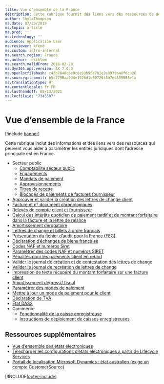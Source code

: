 ```yaml
---
title: Vue d’ensemble de la France
description: Cette rubrique fournit des liens vers des ressources de documentation Microsoft Dynamics 365 Finance pour la France.
author: ShylaThompson
ms.date: 07/25/2019
ms.topic: article
ms.prod: ''
ms.technology: ''
audience: Application User
ms.reviewer: kfend
ms.custom: intro-internal
ms.search.region: France
ms.author: roschlom
ms.search.validFrom: 2016-02-28
ms.dyn365.ops.version: AX 7.0.0
ms.openlocfilehash: c43b7840c6e9c0e99b95e782e2a8930a48f6ca26
ms.sourcegitcommit: b9c2798aa994e1526d1c50726f807e6335885e1a
ms.translationtype: HT
ms.contentlocale: fr-FR
ms.lasthandoff: 08/13/2021
ms.locfileid: "7345507"
---
```

# <a name="france-overview"></a>Vue d’ensemble de la France

[!include [banner](../includes/banner.md)]

Cette rubrique inclut des informations et des liens vers des ressources qui peuvent vous aider à paramétrer les entités juridiques dont l’adresse principale est en France. 

- Secteur public
  - [Comptabilité secteur public](emea-fra-public-sector-accounting.md)
  - [Engagements](emea-fra-commitments-public-sector.md)
  - [Mandats de paiement](emea-fra-mandats-de-paiement.md)
  - [Approvisionnements](emea-fra-procurement-sourcing-public-sector.md)
  - [Titres de recette](emea-fra-titres-de-recette-public-sector.md)
  - [Blocages de paiements de factures fournisseur](emea-fra-vendor-invoice-payment-holds-public-sector.md)
- [Approuver et valider la création des lettres de change client](tasks/fr-00004-approve-post-draw-bill-exchange.md)
- [Facture et n° document chronologiques](emea-fra-chronological-invoices-vouchers.md)
- [Relevés de compte client et fournisseur](tasks/fr-00002-customer-vendor-account-statements.md)
- [Calcul des intérêts quotidien de paiement tardif et de montant forfaitaire dans la facture et la lettre de relance](tasks/fr-00018-daily-interest.md)
- [Amortissement dérogatoire](emea-fra-derogatory-depreciation.md)
- [Lettres de change et billets à ordre français](tasks/fr-00004-french-bills-exchange-promissory-notes.md)
- [Présentation du fichier d’audit pour la France (FEC)](emea-fra-fec-audit-file.md)
- [Déclaration d’échanges de biens française](emea-fra-intrastat.md)
- [Codes NAF et numéros Siret](emea-fra-naf-codes-siret-numbers.md)
- [Paramétrer des codes NAF et numéros SIRET](tasks/fr-00003-naf-codes-siret-numbers.md)
- [Pénalités pour les paiements client en retard](emea-fra-apply-penalty-customer-payment-past-due.md)
- [Valider le journal de création et de contestation des lettres de change](tasks/fr-00004-post-protest-draw-bill-exchange-journal.md)
- [Valider le journal de recréation de lettres de change](tasks/fr-00004-post-re-draw-bill-exchange-journal.md)
- [Impression de texte récupéré du montant forfaitaire sur une facture client](emea-fra-print-lump-sum-recovery-text.md)
- [Amortissement dégressif fiscal](emea-fra-rbsl-depreciation.md)
- [Paramétrer des modes de paiement](tasks/fr-00004-setup-method-payment.md)
- [Mettre à jour un mode de paiement pour le client](tasks/fr-00004-update-method-payment-customer.md)
- [Déclaration de TVA](emea-fra-VAT-declaration-preview-France.md)
- [État DAS2](emea-fra-das2-report.md)
- Commerce
  - [Fonctionnalité de la caisse enregistreuse](../../commerce/localizations/emea-fra-cash-registers.md)
  - [Instructions de déploiement de caisses enregistreuses](../../commerce/localizations/emea-fra-deployment.md)

## <a name="additional-resources"></a>Ressources supplémentaires

- [Vue d’ensemble des états électroniques](../../fin-ops-core/dev-itpro/analytics/general-electronic-reporting.md)
- [Télécharger les configurations d’états électroniques à partir de Lifecycle Services](../../fin-ops-core/dev-itpro/analytics/download-electronic-reporting-configuration-lcs.md)
- [Portail de localisation Microsoft Dynamics : état australien (exige un compte CustomerSource)](https://mbs.microsoft.com/files/customer/AX/Support/supportnews/france.html)


[!INCLUDE[footer-include](../../includes/footer-banner.md)]
